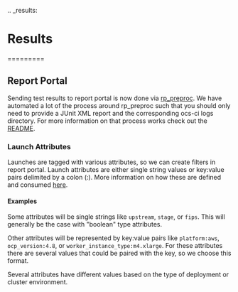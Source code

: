 .. _results:

# Results
=========

## Report Portal

Sending test results to report portal is now done via
[rp_preproc](https://gitlab.cee.redhat.com/ccit/reportportal/rp_preproc/-/blob/rpv5/docs/Users.md).
We have automated a lot of the process around rp_preproc such that you should only need
to provide a JUnit XML report and the corresponding ocs-ci logs directory. For more
information on that process works check out the
[README](https://gitlab.cee.redhat.com/ocs/ocs4-jenkins/-/blob/master/scripts/python/report_portal/README.md).

### Launch Attributes

Launches are tagged with various attributes, so we can create filters in report portal.
Launch attributes are either single string values or key:value pairs delimited by a
colon (:). More information on how these are defined and consumed
[here](https://gitlab.cee.redhat.com/ocs/ocs4-jenkins/-/blob/master/scripts/python/report_portal/README.md).

#### Examples
Some attributes will be single strings like `upstream`, `stage`, or `fips`. This will
generally be the case with "boolean" type attributes.

Other attributes will be represented by key:value pairs like `platform:aws`,
`ocp_version:4.8`, or `worker_instance_type:m4.xlarge`. For these attributes there are
several values that could be paired with the key, so we choose this format.

Several attributes have different values based on the type of deployment or
cluster environment.
